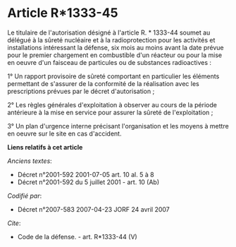 # Article R*1333-45

Le titulaire de l'autorisation désigné à l'article R. * 1333-44 soumet au délégué à la sûreté nucléaire et à la
radioprotection pour les activités et installations intéressant la défense, six mois au moins avant la date prévue pour le
premier chargement en combustible d'un réacteur ou pour la mise en oeuvre d'un faisceau de particules ou de substances
radioactives : 

1° Un rapport provisoire de sûreté comportant en particulier les éléments permettant de s'assurer de la conformité de la
réalisation avec les prescriptions prévues par le décret d'autorisation ; 

2° Les règles générales d'exploitation à observer au cours de la période antérieure à la mise en service pour assurer la
sûreté de l'exploitation ; 

3° Un plan d'urgence interne précisant l'organisation et les moyens à mettre en oeuvre sur le site en cas d'accident.

**Liens relatifs à cet article**

_Anciens textes_:

  - Décret n°2001-592 2001-07-05 art. 10 al. 5 à 8
  - Décret n°2001-592 du 5 juillet 2001 - art. 10 (Ab)

_Codifié par_:

  - Décret n°2007-583 2007-04-23 JORF 24 avril 2007

_Cite_:

  - Code de la défense. - art. R*1333-44 (V)
